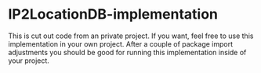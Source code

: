 # IP2LocationDB-implementation
This is cut out code from an private project.
If you want, feel free to use this implementation in your own project.
After a couple of package import adjustments you should be good for running this implementation inside of your project.
